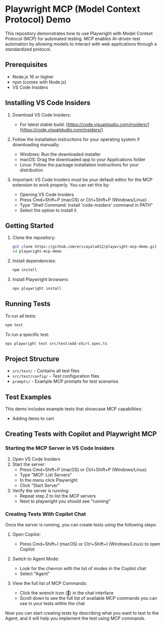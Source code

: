 # Playwright MCP (Model Context Protocol) Demo

This repository demonstrates how to use Playwright with Model Context Protocol (MCP) for automated testing. MCP enables AI-driven test automation by allowing models to interact with web applications through a standardized protocol.

## Prerequisites

- Node.js 16 or higher
- npm (comes with Node.js)
- VS Code Insiders

## Installing VS Code Insiders

1. Download VS Code Insiders:
   - For latest stable build: [https://code.visualstudio.com/insiders/](https://code.visualstudio.com/insiders/)

2. Follow the installation instructions for your operating system if downloading manually:
   - Windows: Run the downloaded installer
   - macOS: Drag the downloaded app to your Applications folder
   - Linux: Follow the package installation instructions for your distribution

3. Important: VS Code Insiders must be your default editor for the MCP extension to work properly. You can set this by:
   - Opening VS Code Insiders
   - Press Cmd+Shift+P (macOS) or Ctrl+Shift+P (Windows/Linux)
   - Type "Shell Command: Install 'code-insiders' command in PATH"
   - Select the option to install it

## Getting Started

1. Clone the repository:
   ```bash
   git clone https://github.com/ericayala412/playwright-mcp-demo.git
   cd playwright-mcp-demo
   ```

2. Install dependencies:
   ```bash
   npm install
   ```

3. Install Playwright browsers:
   ```bash
   npx playwright install
   ```

## Running Tests

To run all tests:
```bash
npm test
```

To run a specific test:
```bash
npx playwright test src/test/add-shirt.spec.ts
```

## Project Structure

- `src/test/` - Contains all test files
- `src/test/config/` - Test configuration files
- `prompts/` - Example MCP prompts for test scenarios

## Test Examples

This demo includes example tests that showcase MCP capabilities:
- Adding items to cart

## Creating Tests with Copilot and Playwright MCP

### Starting the MCP Server in VS Code Insiders

1. Open VS Code Insiders
2. Start the server:
   - Press Cmd+Shift+P (macOS) or Ctrl+Shift+P (Windows/Linux)
   - Type "MCP: List Servers"
   - In the menu click Playwright
   - Click "Start Server"
3. Verify the server is running:
   - Repeat step 2 to list the MCP servers
   - Next to playwright you should see "running"

### Creating Tests With Copilot Chat

Once the server is running, you can create tests using the following steps:

1. Open Copilot:
   - Press Cmd+Shift+I (macOS) or Ctrl+Shift+I (Windows/Linux) to open Copilot

2. Switch to Agent Mode:
   - Look for the chevron with the list of modes in the Copilot chat
   - Select "Agent"

3. View the full list of MCP Commands:
   - Click the wrench icon (🔧) in the chat interface
   - Scroll down to see the full list of available MCP commands you can use in your tests within the chat

Now you can start creating tests by describing what you want to test to the Agent, and it will help you implement the test using MCP commands. 